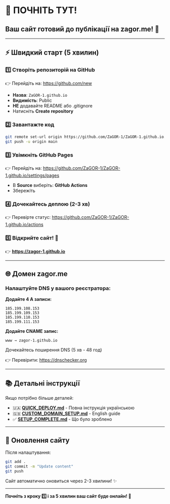 # 🎯 ПОЧНІТЬ ТУТ!

## Ваш сайт готовий до публікації на zagor.me! 🚀

---

## ⚡ Швидкий старт (5 хвилин)

### 1️⃣ Створіть репозиторій на GitHub

👉 Перейдіть на: https://github.com/new

- **Назва**: `ZaGOR-1.github.io`
- **Видимість**: Public
- **НЕ** додавайте README або .gitignore
- Натисніть **Create repository**

### 2️⃣ Завантажте код

```bash
git remote set-url origin https://github.com/ZaGOR-1/ZaGOR-1.github.io.git
git push -u origin main
```

### 3️⃣ Увімкніть GitHub Pages

👉 Перейдіть на: https://github.com/ZaGOR-1/ZaGOR-1.github.io/settings/pages

- В **Source** виберіть: **GitHub Actions**
- Збережіть

### 4️⃣ Дочекайтесь деплою (2-3 хв)

👉 Перевірте статус: https://github.com/ZaGOR-1/ZaGOR-1.github.io/actions

### 5️⃣ Відкрийте сайт! 🎉

👉 **https://zagor-1.github.io**

---

## 🌐 Домен zagor.me

### Налаштуйте DNS у вашого реєстратора:

**Додайте 4 A записи:**
```
185.199.108.153
185.199.109.153
185.199.110.153
185.199.111.153
```

**Додайте CNAME запис:**
```
www → zagor-1.github.io
```

Дочекайтесь поширення DNS (5 хв - 48 год)

👉 Перевірити: https://dnschecker.org

---

## 📚 Детальні інструкції

Якщо потрібно більше деталей:

- 🇺🇦 **[QUICK_DEPLOY.md](./QUICK_DEPLOY.md)** - Повна інструкція українською
- 🇬🇧 **[CUSTOM_DOMAIN_SETUP.md](./CUSTOM_DOMAIN_SETUP.md)** - English guide
- ✅ **[SETUP_COMPLETE.md](./SETUP_COMPLETE.md)** - Що було зроблено

---

## 🔄 Оновлення сайту

Після налаштування:

```bash
git add .
git commit -m "Update content"
git push
```

Сайт автоматично оновиться через 2-3 хвилини! ✨

---

**Почніть з кроку 1️⃣ і за 5 хвилин ваш сайт буде онлайн! 🚀**

